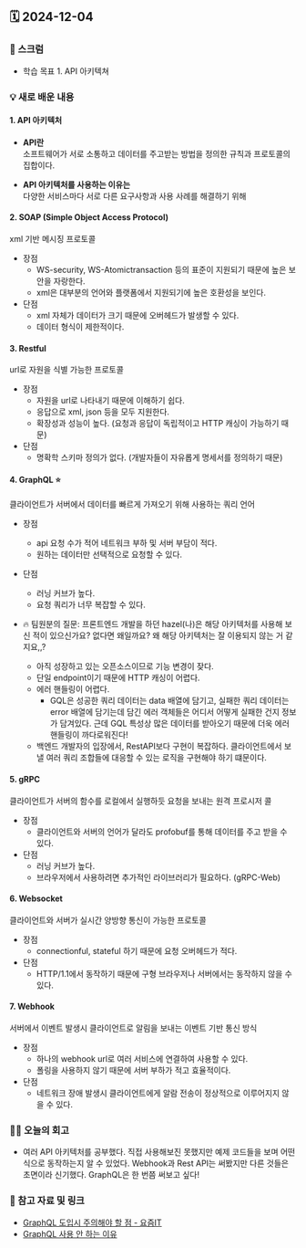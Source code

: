 ## 🗓️ 2024-12-04

### 🐌 스크럼

- 학습 목표 1. API 아키텍쳐

### 💡 새로 배운 내용

#### 1. API 아키텍처

- **API란** <br />
  소프트웨어가 서로 소통하고 데이터를 주고받는 방법을 정의한 규칙과 프로토콜의 집합이다.

- **API 아키텍처를 사용하는 이유는** <br />
  다양한 서비스마다 서로 다른 요구사항과 사용 사례를 해결하기 위해

#### 2. SOAP (Simple Object Access Protocol)

xml 기반 메시징 프로토콜

- 장점
  - WS-security, WS-Atomictransaction 등의 표준이 지원되기 때문에 높은 보안을 자랑한다.
  - xml은 대부분의 언어와 플랫폼에서 지원되기에 높은 호환성을 보인다.
- 단점
  - xml 자체가 데이터가 크기 때문에 오버헤드가 발생할 수 있다.
  - 데이터 형식이 제한적이다.

#### 3. Restful

url로 자원을 식별 가능한 프로토콜

- 장점
  - 자원을 url로 나타내기 때문에 이해하기 쉽다.
  - 응답으로 xml, json 등을 모두 지원한다.
  - 확장성과 성능이 높다. (요청과 응답이 독립적이고 HTTP 캐싱이 가능하기 때문)
- 단점
  - 명확학 스키마 정의가 없다. (개발자들이 자유롭게 명세서를 정의하기 때문)

#### 4. GraphQL ⭐️

클라이언트가 서버에서 데이터를 빠르게 가져오기 위해 사용하는 쿼리 언어

- 장점
  - api 요청 수가 적어 네트워크 부하 및 서버 부담이 적다.
  - 원하는 데이터만 선택적으로 요청할 수 있다.
- 단점

  - 러닝 커브가 높다.
  - 요청 쿼리가 너무 복잡할 수 있다.

- 🔥 팀원분의 질문: 프론트엔드 개발을 하던 hazel(나)은 해당 아키텍처를 사용해 보신 적이 있으신가요? 없다면 왜일까요? 왜 해당 아키텍처는 잘 이용되지 않는 거 같지요,,?
  - 아직 성장하고 있는 오픈소스이므로 기능 변경이 잦다.
  - 단일 endpoint이기 때문에 HTTP 캐싱이 어렵다.
  - 에러 핸들링이 어렵다.
    - GQL은 성공한 쿼리 데이터는 data 배열에 담기고, 실패한 쿼리 데이터는 error 배열에 담기는데 담긴 에러 객체들은 어디서 어떻게 실패한 건지 정보가 담겨있다. 근데 GQL 특성상 많은 데이터를 받아오기 때문에 더욱 에러 핸들링이 까다로워진다!
  - 백엔드 개발자의 입장에서, RestAPI보다 구현이 복잡하다. 클라이언트에서 보낼 여러 쿼리 조합들에 대응할 수 있는 로직을 구현해야 하기 떄문이다.

#### 5. gRPC

클라이언트가 서버의 함수를 로컬에서 실행하듯 요청을 보내는 원격 프로시저 콜

- 장점
  - 클라이언트와 서버의 언어가 달라도 profobuf를 통해 데이터를 주고 받을 수 있다.
- 단점
  - 러닝 커브가 높다.
  - 브라우저에서 사용하려면 추가적인 라이브러리가 필요하다. (gRPC-Web)

#### 6. Websocket

클라이언트와 서버가 실시간 양방향 통신이 가능한 프로토콜

- 장점
  - connectionful, stateful 하기 때문에 요청 오버헤드가 적다.
- 단점
  - HTTP/1.1에서 동작하기 때문에 구형 브라우저나 서버에서는 동작하지 않을 수 있다.

#### 7. Webhook

서버에서 이벤트 발생시 클라이언트로 알림을 보내는 이벤트 기반 통신 방식

- 장점
  - 하나의 webhook url로 여러 서비스에 연결하여 사용할 수 있다.
  - 폴링을 사용하지 않기 때문에 서버 부하가 적고 효율적이다.
- 단점
  - 네트워크 장애 발생시 클라이언트에게 알람 전송이 정상적으로 이루어지지 않을 수 있다.

### 👏🏻 오늘의 회고

- 여러 API 아키텍처를 공부했다. 직접 사용해보진 못했지만 예제 코드들을 보며 어떤식으로 동작하는지 알 수 있었다. Webhook과 Rest API는 써봤지만 다른 것들은 초면이라 신기했다. GraphQL은 한 번쯤 써보고 싶다!

### 🔗 참고 자료 및 링크

- [GraphQL 도입시 주의해야 할 점 - 요즘IT](https://yozm.wishket.com/magazine/detail/2113/)
- [GraphQL 사용 안 하는 이유](https://news.hada.io/topic?id=15097)
